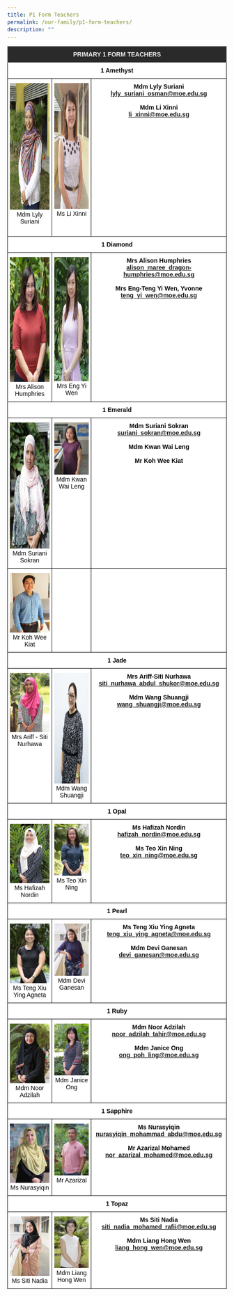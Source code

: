 ```yaml
---
title: P1 Form Teachers
permalink: /our-family/p1-form-teachers/
description: ""
---
```

<style type="text/css">
.tg  {border-collapse:collapse;border-spacing:0;}
.tg td{border-color:black;border-style:solid;border-width:1px;font-family:Arial, sans-serif;font-size:14px;
  overflow:hidden;padding:10px 5px;word-break:normal;}
.tg th{border-color:black;border-style:solid;border-width:1px;font-family:Arial, sans-serif;font-size:14px;
  font-weight:normal;overflow:hidden;padding:10px 5px;word-break:normal;}
.tg .tg-fma3{background-color:#FFF;color:#050505;text-align:center;vertical-align:middle}
.tg .tg-8zvm{background-color:#2A2A2A;border-color:inherit;color:#EEE;font-weight:bold;text-align:center;vertical-align:middle}
.tg .tg-qn16{background-color:#FFF;color:#050505;font-weight:bold;text-align:center;vertical-align:top}
.tg .tg-v9jf{background-color:#FFF;color:#050505;text-align:center;vertical-align:top}
</style>
<table class="tg">
<thead>
  <tr>
    <th class="tg-8zvm" colspan="3"><span style="color:#EEE;background-color:#2A2A2A">PRIMARY 1 FORM TEACHERS</span></th>
  </tr>
</thead>
<tbody>
  <tr>
    <td class="tg-qn16" colspan="3"> <strong>1 Amethyst</strong></td>
  </tr>
  <tr>
    <td class="tg-v9jf"><img src="/images/Mdm Lyly Suriani.jpeg" alt="Mdm Lyly Suriani.JPEG" width="194" height="291">Mdm Lyly Suriani<br><br></td>
    <td class="tg-v9jf"><img src="/images/Ms Li Xinni.jpg" alt="Ms Li Xinni.JPG" width="191" height="289">Ms Li Xinni</td>
    <td class="tg-qn16"> <strong>Mdm Lyly Suriani</strong><br><a href="mailto:lyly_suriani_osman@moe.edu.sg">lyly_suriani_osman@moe.edu.sg</a><br><br><strong>Mdm Li Xinni</strong><br><a href="mailto:li_xinni@moe.edu.sg">li_xinni@moe.edu.sg</a></td>
  </tr>
  <tr>
    <td class="tg-qn16" colspan="3"><strong>1 Diamond</strong></td>
  </tr>
  <tr>
    <td class="tg-v9jf"><img src="/images/Mrs Alison Humphries.jpeg" alt="Mrs Alison Humphries.JPEG" width="193" height="287">Mrs Alison Humphries </td>
    <td class="tg-v9jf"><img src="/images/Mrs Eng Yi Wen.jpg" alt="Mrs Eng Yi Wen.JPG" width="191" height="285">Mrs Eng Yi Wen </td>
		<td class="tg-qn16"><strong>Mrs Alison Humphries</strong><br><a href="mailto:alison_maree_dragon-humphries@moe.edu.sg">alison_maree_dragon-humphries@moe.edu.sg</a><br><br><strong>Mrs Eng-Teng Yi Wen, Yvonne</strong><br><a href="mailto:teng_yi_wen@moe.edu.sg">teng_yi_wen@moe.edu.sg</a> </td>
  </tr>
  <tr>
    <td class="tg-qn16" colspan="3"> <strong>1 Emerald</strong></td>
  </tr>
  <tr>
    <td class="tg-v9jf"><img src="/images/Mdm%20Suriani%20Sokran.jpg" alt="Mdm Suriani Sokran.JPG" width="194" height="290">Mdm Suriani Sokran</td>
    <td class="tg-v9jf"><img src="/images/Kwan%20Wai%20Leng.jpg" alt="Kwan Wai Leng.jpg" width="192">Mdm Kwan Wai Leng</td>
    <td class="tg-qn16"><strong>Mdm Suriani Sokran</strong><br><a href="mailto:suriani_sokran@moe.edu.sg">suriani_sokran@moe.edu.sg</a> <br><br><strong>Mdm Kwan Wai Leng</strong><br><br><strong>Mr Koh Wee Kiat</strong></td>
  </tr>
  <tr>
    <td class="tg-v9jf"><img src="/images/koh%20wee%20kiat%20nicholas.jpg" alt="koh wee kiat nicholas.jpg" width="194">Mr Koh Wee Kiat<br></td>
    <td class="tg-fma3"> </td>
    <td class="tg-fma3"> </td>
  </tr>
  <tr>
    <td class="tg-qn16" colspan="3"><strong> 1 Jade</strong></td>
  </tr>
  <tr>
    <td class="tg-v9jf"><img src="/images/Mrs%20Ariff-Siti%20Nurhawa.jpg" alt="Mrs Ariff-Siti Nurhawa.JPG" width="194">Mrs Ariff - Siti Nurhawa<br></td>
    <td class="tg-v9jf"><img src="/images/wang%20shuangji.jpg" alt="wang shuangji.jpg" width="192" height="254">Mdm Wang Shuangji</td>
    <td class="tg-qn16"><strong>Mrs Ariff-Siti Nurhawa</strong><br><a href="mailto:siti_nurhawa_abdul_shukor@moe.edu.sg">siti_nurhawa_abdul_shukor@moe.edu.sg</a><br><br><strong>Mdm Wang Shuangji</strong><br><a href="mailto:wang_shuangji@moe.edu.sg">wang_shuangji@moe.edu.sg</a> </td>
  </tr>
  <tr>
    <td class="tg-qn16" colspan="3"> <strong>1 Opal</strong></td>
  </tr>
  <tr>
    <td class="tg-v9jf"><img src="/images/Mdm%20Hafizah%20Binte%20Nordin.jpg" alt="Mdm Hafizah Binte Nordin.JPG" width="194">Ms Hafizah Nordin<br></td>
    <td class="tg-v9jf"><img src="/images/Ms%20Teo%20Xin%20Ning.jpg" alt="Ms Teo Xin Ning.JPG" width="192">Ms Teo Xin Ning <br></td>
		<td class="tg-qn16"><strong>Ms Hafizah Nordin</strong><br><a href="mailto:hafizah_nordin@moe.edu.sg">hafizah_nordin@moe.edu.sg</a><br><br><strong>Ms Teo Xin Ning</strong><br><a href="mailto:teo_xin_ning@moe.edu.sg">teo_xin_ning@moe.edu.sg</a> </td>
  </tr>
  <tr>
    <td class="tg-qn16" colspan="3"> <strong>1 Pearl</strong></td>
  </tr>
  <tr>
    <td class="tg-v9jf"><img src="/images/Ms%20Agneta%20Teng%20Xiu%20Ying.jpg" alt="Ms Agneta Teng Xiu Ying.JPG" width="194">Ms Teng Xiu Ying Agneta<br></td>
    <td class="tg-v9jf"><img src="/images/DEVI.jpg" alt="DEVI.jpg" width="192">Mdm Devi Ganesan</td>
    <td class="tg-qn16"><strong>Ms Teng Xiu Ying Agneta</strong><span style="background-color:initial"> </span><a href="mailto:teng_xiu_ying_agneta@moe.edu.sg">teng_xiu_ying_agneta@moe.edu.sg</a><br><br><strong>Mdm Devi Ganesan</strong><br><a href="mailto:devi_ganesan@moe.edu.sg">devi_ganesan@moe.edu.sg</a> </td>
  </tr>
  <tr>
    <td class="tg-qn16" colspan="3"><strong>1 Ruby</strong></td>
  </tr>
  <tr>
    <td class="tg-v9jf"><img src="/images/Mdm%20Noor%20Adzilah%20Binte%20Tahir.jpg" alt="Mdm Noor Adzilah Binte Tahir.JPG" width="194">Mdm Noor Adzilah</td>
    <td class="tg-v9jf"><img src="/images/Mdm%20Janice%20Ongg.jpg" alt="Mdm Janice Ong.JPG" width="192">Mdm Janice Ong </td>
    <td class="tg-qn16"><strong>Mdm Noor Adzilah</strong><br><a href="mailto:noor_adzilah_tahir@moe.edu.sg">noor_adzilah_tahir@moe.edu.sg</a><br><br><strong>Mdm Janice Ong</strong><br><a href="mailto:ong_poh_ling@moe.edu.sg">ong_poh_ling@moe.edu.sg</a> </td>
  </tr>
  <tr>
    <td class="tg-qn16" colspan="3"><strong> 1 Sapphire</strong></td>
  </tr>
  <tr>
    <td class="tg-v9jf"><img src="/images/Mdm%20Nurasyiqin.jpg" alt="Mdm Nurasyiqin.JPG" width="194">Ms Nurasyiqin</td>
    <td class="tg-v9jf"><img src="/images/Mr%20Azarizal%20Mohamed.jpg" alt="Mr Azarizal Mohamed.JPG" width="192">Mr Azarizal</td>
    <td class="tg-qn16"><strong>Ms Nurasyiqin</strong><br><a href="mailto:nurasyiqin_mohammad_abdu@moe.edu.sg">nurasyiqin_mohammad_abdu@moe.edu.sg</a><br><br><strong>Mr Azarizal Mohamed</strong><br><a href="mailto:hidnor_azarizal_mohamed@moe.edu.sg">nor_azarizal_mohamed@moe.edu.sg</a> </td>
  </tr>
  <tr>
    <td class="tg-qn16" colspan="3"><strong> 1 Topaz</strong></td>
  </tr>
  <tr>
    <td class="tg-v9jf"><img src="/images/Siti%20Nadiah.jpg" alt="Siti Nadiah.jpg" width="194">Ms Siti Nadia</td>
    <td class="tg-v9jf"><img src="/images/Mdm%20Liang%20Hong%20Wen.jpg" alt="4JA Mdm Liang Hong Wen (2).JPG" width="192">Mdm Liang Hong Wen </td>
    <td class="tg-qn16"><strong> Ms Siti Nadia</strong><br><a href="mailto:siti_nadia_mohamed_rafii@moe.edu.sg">siti_nadia_mohamed_rafii@moe.edu.sg</a><br><br><strong>Mdm Liang Hong Wen</strong><br><a href="mailto:liang_hong_wen@moe.edu.sg">liang_hong_wen@moe.edu.sg</a></td>
  </tr>
</tbody>
</table>